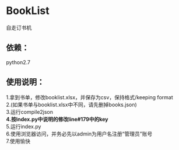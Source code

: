 # BookList
自走订书机  
## 依赖：  
python2.7  
## 使用说明：
1.拿到书单，修改booklist.xlsx，并保存为csv，保持格式/keeping format  
2.(如果书单与booklist.xlsx中不同，请先删掉books.json)  
3.运行compile2json  
**4.按index.py中说明的修改line#179中的key**  
5.运行index.py  
6.使用浏览器访问，并务必先以admin为用户名注册“管理员”账号  
7.使用愉快  
